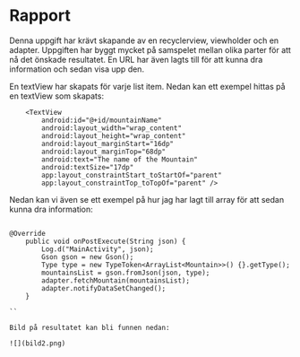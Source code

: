 
# Rapport

Denna uppgift har krävt skapande av en recyclerview, viewholder och en adapter. Uppgiften har byggt mycket på samspelet mellan olika parter för att nå det önskade resultatet. En URL har även lagts till för att kunna dra information och sedan visa upp den.

En textView har skapats för varje list item. Nedan kan ett exempel hittas på en textView som skapats:

```
    <TextView
        android:id="@+id/mountainName"
        android:layout_width="wrap_content"
        android:layout_height="wrap_content"
        android:layout_marginStart="16dp"
        android:layout_marginTop="68dp"
        android:text="The name of the Mountain"
        android:textSize="17dp"
        app:layout_constraintStart_toStartOf="parent"
        app:layout_constraintTop_toTopOf="parent" />

```

Nedan kan vi även se ett exempel på hur jag har lagt till array för att sedan kunna dra information:

```

@Override
    public void onPostExecute(String json) {
        Log.d("MainActivity", json);
        Gson gson = new Gson();
        Type type = new TypeToken<ArrayList<Mountain>>() {}.getType();
        mountainsList = gson.fromJson(json, type);
        adapter.fetchMountain(mountainsList);
        adapter.notifyDataSetChanged();
    }

``

Bild på resultatet kan bli funnen nedan:

![](bild2.png)
